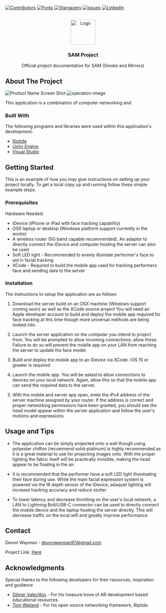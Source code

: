 <!-- PROJECT SHIELDS -->
[![Contributors][contributors-shield]][contributors-url]
[![Forks][forks-shield]][forks-url]
[![Stargazers][stars-shield]][stars-url]
[![Issues][issues-shield]][issues-url]
[![LinkedIn][linkedin-shield]][linkedin-url]


<!-- PROJECT LOGO -->
<br />
<div align="center">
  <a href="https://github.com/Devon-Wayman/SamProject">
    <img src="images/logo.png" alt="Logo" width="80" height="80">
  </a>

  <h3 align="center">SAM Project</h3>

  <p align="center">
   Official project documentation for SAM (Smoke and Mirrors)
  </p>
</div>


<!-- ABOUT THE PROJECT -->
## About The Project

![Product Name Screen Shot][viewer-image]
![operation-image]

This application is a combination of computer networking and 


### Built With

The following programs and libraries were used within this application's development:
* [Riptide][riptide-url]
* [Unity Engine][unity-url]
* [Visual Studio][vs-url]

<!-- GETTING STARTED -->
## Getting Started

This is an example of how you may give instructions on setting up your project locally.
To get a local copy up and running follow these simple example steps.

### Prerequisites

Hardware Needed: 

* iDevice (iPhone or iPad with face tracking capability)
* OSX laptop or desktop (Windows platform support currently in the works)
* A wireless router (5G band capable recommended). An adaptor to directly connect the iDevice and computer hosting the server can also be used
* Soft LED light - Recommended to evenly illumiate performer's face to aid in facial tracking
* XCode - Required to build the mobile app used for tracking performers face and sending data to the server

### Installation

The instructions to setup the application are as follows 

1. Download the server build on an OSX machine (Windows support coming soon) as well as the XCode source project
You will need an Apple developer account to build and deploy the mobile app required for face tracking at this time though more universal methods are being looked into.

2. Launch the server application on the computer you intend to project from. You will be prompted to allow incoming connections; allow these. Failure to do so will prevent the mobile app on 
your LAN from reaching the server to update the face model.

3. Build and deploy the mobile app to an iDevice via XCode. iOS 15 or greater is required

4. Launch the mobile app. You will be asked to allow connections to devices on your local network. Again, allow this so that the mobile app can
send the required data to the server. 

5. With the mobile and server app open, enter the iPv4 address of the server machine assigned by your router. If the address is correct and proper networking permissions have been granted, you
should see the head model appear within the server application and follow the user's motions and expressions. 



<!-- USAGE EXAMPLES -->
## Usage and Tips

* The application can be simply projected onto a wall though using polyester chiffon  (recommend solid-platinum) is highly recommended as it is a great material to use for projecting images onto. With the proper lighting the fabric itself 
will be practically invisible, making the head appear to be floating in the air.

* It is recommended that the performer have a soft LED light illuminating their face during use.
While the main facial expression system is powered via the IR depth sensor of the iDevice, adaquet lighting
will increase tracking accuracy and reduce stutter

* To lower latency and decrease throttling on the user's local network, a LAN to Lightning Bolt/USB-C connector can be used
to directly connect the mobile device and the laptop hosting the server directly. This will decrease traffic on the local wifi
and greatly improve performance



<!-- CONTACT -->
## Contact
Devon Wayman -  devonwayman97@gmail.com

Project Link: [Here](https://github.com/Devon-Wayman/SamProject)


<!-- ACKNOWLEDGMENTS -->
## Acknowledgments

Special thanks to the following developers for their resources, inspiration and guidance

* [Dilmer Valecillos](https://www.youtube.com/@dilmerv) - For his treasure trove of AR development based educational resources.
* [Tom Weiland](https://www.youtube.com/@tomweiland) - For his open source networking framework, Riptide. 



<!-- MARKDOWN LINKS & IMAGES -->
[contributors-shield]: https://img.shields.io/github/contributors/Devon-Wayman/SamProject.svg?style=for-the-badge
[contributors-url]: https://github.com/Devon-Wayman/SamProject/graphs/contributors
[forks-shield]: https://img.shields.io/github/forks/Devon-Wayman/SamProject.svg?style=for-the-badge
[forks-url]: https://github.com/Devon-Wayman/SamProject/network/members
[stars-shield]: https://img.shields.io/github/stars/Devon-Wayman/SamProject.svg?style=for-the-badge
[stars-url]: https://github.com/Devon-Wayman/SamProject/stargazers
[issues-shield]: https://img.shields.io/github/issues/Devon-Wayman/SamProject.svg?style=for-the-badge
[issues-url]: https://github.com/Devon-Wayman/SamProject/issues
[license-shield]: https://img.shields.io/github/license/Devon-Wayman/SamProject.svg?style=for-the-badge
[linkedin-shield]: https://img.shields.io/badge/-LinkedIn-black.svg?style=for-the-badge&logo=linkedin&colorB=555
[linkedin-url]: https://www.linkedin.com/in/devon-wayman/
[viewer-image]: images/viewer.gif
[operation-image]: images/operation.gif
[riptide-logo]: https://avatars.githubusercontent.com/u/113218554?s=48&v=4
[riptide-url]: https://github.com/RiptideNetworking/Riptide
[unity-url]: https://unity.com/
[vs-url]: https://visualstudio.microsoft.com
